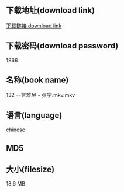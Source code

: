 ## 下载地址(download link)
[下载链接 download link](https://voluble-croquembouche-d321dc.netlify.app/?s=132+%E4%B8%80%E8%A8%80%E9%9A%BE%E5%B0%BD+-+%E5%BC%A0%E5%AE%87.mkv)

## 下载密码(download password)
1866

## 名称(book name)
132 一言难尽 - 张宇.mkv.mkv

## 语言(language)
chinese

## MD5


## 大小(filesize)
18.6 MB
